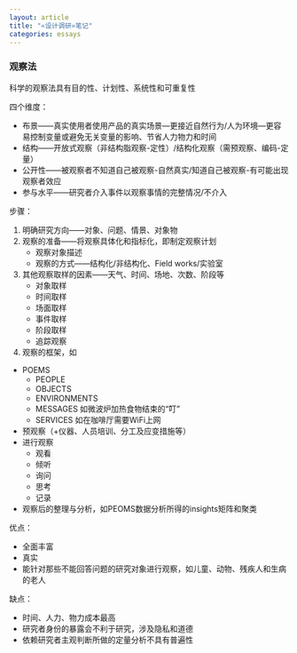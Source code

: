 ```yaml
---
layout: article
title: "«设计调研»笔记"
categories: essays
---
```


### 观察法

科学的观察法具有目的性、计划性、系统性和可重复性

四个维度：
- 布景——真实使用者使用产品的真实场景—更接近自然行为/人为环境—更容易控制变量或避免无关变量的影响、节省人力物力和时间
- 结构——开放式观察（非结构脂观察-定性）/结构化观察（需预观察、编码-定量）
- 公开性——被观察者不知道自己被观察-自然真实/知道自己被观察-有可能出现观察者效应
- 参与水平——研究者介入事件以观察事情的完整情况/不介入

步骤：
1. 明确研究方向——对象、问题、情景、对象物
2. 观察的准备——将观察具体化和指标化，即制定观察计划
	- 观察对象描述
	- 观察的方式——结构化/非结构化、Field works/实验室
3. 其他观察取样的因素——天气、时间、场地、次数、阶段等
	- 对象取样
	- 时间取样
	- 场面取样
	- 事件取样
	- 阶段取样
	- 追踪观察
4. 观察的框架，如
- POEMS
	- PEOPLE
	- OBJECTS
	- ENVIRONMENTS
	- MESSAGES 如微波炉加热食物结束的“叮”
	- SERVICES 如在咖啡厅需要WiFi上网
- 预观察（+仪器、人员培训、分工及应变措施等）
- 进行观察
	- 观看
	- 倾听
	- 询问
	- 思考
	- 记录
- 观察后的整理与分析，如PEOMS数据分析所得的insights矩阵和聚类

优点：
- 全面丰富
- 真实
- 能针对那些不能回答问题的研究对象进行观察，如儿童、动物、残疾人和生病的老人

缺点：
- 时间、人力、物力成本最高
- 研究者身份的暴露会不利于研究，涉及隐私和道德
- 依赖研究者主观判断所做的定量分析不具有普遍性